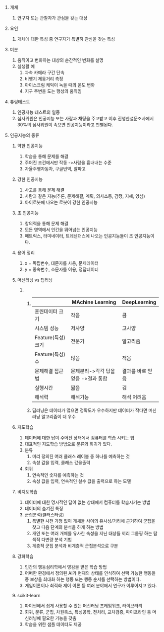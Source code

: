 1. 개체

   1. 연구자 또는 관찰자가 관심을 갖는 대상

2. 요인 

   1. 개체에 대한 특성 중 연구자가 특별히 관심을 갖는 특성

3. 미분

   1. 움직이고 변화하는 대상의 순간적인 변화를 설명
   2. 실생활 예
      1. 과속 카메라 구간 단속
      2. 비행기 제동거리 측정
      3. 아이스크림 케익이 녹을 때의 온도 변화
      4. 지구 주변을 도는 행성의 움직임

4. 튜링테스트

   1. 인공지능 테스트의 일종
   2. 심사위원은 인공지능 또는 사람과 채팅을 주고받고 이후 진행한설문조사에서 30%의 심사위원이 속으면 인공지능이라고 판별된다. 

5. 인공지능의 종류

   1. 약한 인공지능

      1. 학습을 통해 문제를 해결
      2. 주어진 조건에서만 작동 ->사람을 흉내내는 수준
      3. 자율주행자동차, 구글번역, 알파고

   2. 강한 인공지능

      1. 사고를 통해 문제 해결
      2. 사람과 같은 지능(추론, 문제해결, 계획, 의사소통, 감정, 지혜, 양심)
      3. 아이로봇에 나오는 로봇이 강한 인공지능

   3. 초 인공지능

      1. 창의력을 통해 문제 해결
      2. 모든 영역에서 인간을 뛰어넘는 인공지능
      3. 매트릭스, 터미네이터, 트레센더스에 나오는 인공지능들이 초 인공지능이다. 

   4. 용어 정리

      1. x = 독립변수, 대문자를 사용, 문제데이터
      2. y = 종속변수, 소문자를 이용, 정답데이터

   5. 머신러닝 vs 딥러닝

      1. 1. |                    | MAchine Learning                     | DeepLearning     |
            | ------------------ | ------------------------------------ | ---------------- |
            | 훈련데이터 크기    | 작음                                 | 큼               |
            | 시스템 성능        | 저사양                               | 고사양           |
            | Feature(특성) 크기 | 전문가                               | 알고리즘         |
            | Feature(특성) 수   | 많음                                 | 적음             |
            | 문제해결 접근법    | 문제분리->각각 답을 얻음 ->결과 통합 | 결과를 바로 얻음 |
            | 실행시간           | 짧음                                 | 김               |
            | 해석력             | 해석가능                             | 해석 어려움      |

         2. 딥러닝은 데이터가 많으면 정확도가 우수하지만 데이터가 작다면 머신러닝 알고리즘이 더 우수

   6. 지도학습

      1. 데이터에 대한 답이 주어진 상태에서 컴퓨터를 학습 시키는 법
      2. 대표적인 지도학습 방법으로 분류와 회귀가 있다.
      3. 분류
         1. 미리 정의된 여러 클래스 레이블 중 하나를 예측하는 것
         2. 속성 값을 입력, 클래스 값을출력
      4. 회귀
         1. 연속적인 숫자를 예측하는 것
         2. 속성 값을 입력, 연속적인 실수 값을 출력으로 하는 모델

   7. 비지도학습

      1. 데이터에 대한 명시적인 답이 없는 상태에서 컴퓨터를 학습시키는 방법
      2. 데이터의 숨겨진 특징
      3. 군집분석(클러스터링)
         1. 특별한 사전 가정 없이 개체들 사이의 유사성/거리에 근거하여 군집을 찾고 다음 단계의 분석을 하게 하는 방법 
         2. 개인 또는 여러 개체를 유사한 속성을 지닌 대상들 끼리 그룹핑 하는  탐색적 다변량 분석 기법
         3. 계층적 군집 분석과 비계층적 군집분석으로 구분

   8. 강화학습

      1. 인간의 행동심리학에서 영감을 받은 학습 방법
      2. 어떠한 환경에서 정의된 AI가 현재의 상태를 인식하여 선택 가능한 행동들 중 보상을 최대화 하는 행동 또는 행동 순서를 선택하는 방법이다.
      3. 게임이론이나 최적화 제어 이론 등 여러 분야에서 연구가 이루어지고 있다.

   9. scikit-learn

      1. 파이썬에서 쉽게 사용할 수 있는 머신러닝 프레임워크, 라이브러리
      2. 회귀, 분류, 군집, 차원축소, 특성공학, 전처리, 교차검증, 파이프라인 등 머신러닝에 필요한 기능을 갖춤
      3. 학습을 위한 샘플 데이터도 제공